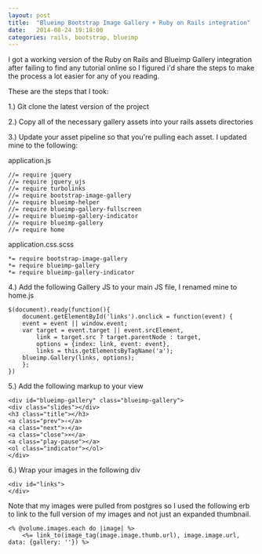 ```yaml
---
layout: post
title:  "Blueimp Bootstrap Image Gallery + Ruby on Rails integration"
date:   2014-08-24 19:18:00
categories: rails, bootstrap, blueimp
---
```


I got a working version of the Ruby on Rails and Blueimp Gallery integration after failing to find any tutorial online so I figured i'd share the steps to make the process a lot easier for any of you reading.

These are the steps that I took:

1.) Git clone the latest version of the project

2.) Copy all of the necessary gallery assets into your rails assets directories

3.) Update your asset pipeline so that you're pulling each asset. I updated mine to the following:

application.js

	//= require jquery
	//= require jquery_ujs
	//= require turbolinks
	//= require bootstrap-image-gallery
	//= require blueimp-helper
	//= require blueimp-gallery-fullscreen
	//= require blueimp-gallery-indicator
	//= require blueimp-gallery
	//= require home

application.css.scss

 	*= require bootstrap-image-gallery
 	*= require blueimp-gallery
 	*= require blueimp-gallery-indicator

4.) Add the following Gallery JS to your main JS file, I renamed mine to home.js

	$(document).ready(function(){
		document.getElementById('links').onclick = function(event) {
	    event = event || window.event;
	    var target = event.target || event.srcElement,
	        link = target.src ? target.parentNode : target,
	        options = {index: link, event: event},
	        links = this.getElementsByTagName('a');
	    blueimp.Gallery(links, options);
		};
	})

5.) Add the following markup to your view

	<div id="blueimp-gallery" class="blueimp-gallery">
    <div class="slides"></div>
    <h3 class="title"></h3>
    <a class="prev">‹</a>
    <a class="next">›</a>
    <a class="close">×</a>
    <a class="play-pause"></a>
    <ol class="indicator"></ol>
	</div>

6.) Wrap your images in the following div

	<div id="links">
	</div>

Note that my images were pulled from postgres so I used the following erb to link to the full version of my images and not just an expanded thumbnail.

	<% @volume.images.each do |image| %>
		<%= link_to(image_tag(image.image.thumb.url), image.image.url, data: {gallery: ''}) %>



